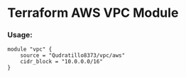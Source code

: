 # Terraform AWS VPC Module 

### Usage:
```
module "vpc" {
    source = "Qudratillo8373/vpc/aws"
    cidr_block = "10.0.0.0/16"
}
```